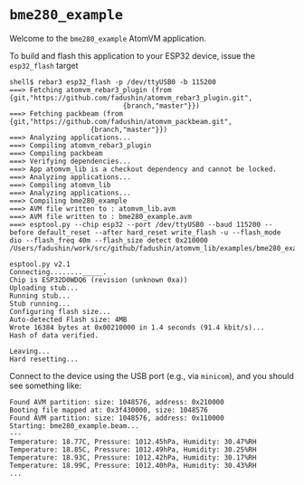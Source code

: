 # `bme280_example`

Welcome to the `bme280_example` AtomVM application.

To build and flash this application to your ESP32 device, issue the `esp32_flash` target

    shell$ rebar3 esp32_flash -p /dev/ttyUSB0 -b 115200
    ===> Fetching atomvm_rebar3_plugin (from {git,"https://github.com/fadushin/atomvm_rebar3_plugin.git",
                                {branch,"master"}})
    ===> Fetching packbeam (from {git,"https://github.com/fadushin/atomvm_packbeam.git",
                        {branch,"master"}})
    ===> Analyzing applications...
    ===> Compiling atomvm_rebar3_plugin
    ===> Compiling packbeam
    ===> Verifying dependencies...
    ===> App atomvm_lib is a checkout dependency and cannot be locked.
    ===> Analyzing applications...
    ===> Compiling atomvm_lib
    ===> Analyzing applications...
    ===> Compiling bme280_example
    ===> AVM file written to : atomvm_lib.avm
    ===> AVM file written to : bme280_example.avm
    ===> esptool.py --chip esp32 --port /dev/ttyUSB0 --baud 115200 --before default_reset --after hard_reset write_flash -u --flash_mode dio --flash_freq 40m --flash_size detect 0x210000 /Users/fadushin/work/src/github/fadushin/atomvm_lib/examples/bme280_example/_build/default/lib/bme280_example.avm

    esptool.py v2.1
    Connecting........_____.
    Chip is ESP32D0WDQ6 (revision (unknown 0xa))
    Uploading stub...
    Running stub...
    Stub running...
    Configuring flash size...
    Auto-detected Flash size: 4MB
    Wrote 16384 bytes at 0x00210000 in 1.4 seconds (91.4 kbit/s)...
    Hash of data verified.

    Leaving...
    Hard resetting...

Connect to the device using the USB port (e.g., via `minicom`), and you should see something like:

    Found AVM partition: size: 1048576, address: 0x210000
    Booting file mapped at: 0x3f430000, size: 1048576
    Found AVM partition: size: 1048576, address: 0x110000
    Starting: bme280_example.beam...
    ---
    Temperature: 18.77C, Pressure: 1012.45hPa, Humidity: 30.47%RH
    Temperature: 18.85C, Pressure: 1012.49hPa, Humidity: 30.25%RH
    Temperature: 18.93C, Pressure: 1012.42hPa, Humidity: 30.17%RH
    Temperature: 18.99C, Pressure: 1012.40hPa, Humidity: 30.43%RH
    ...
